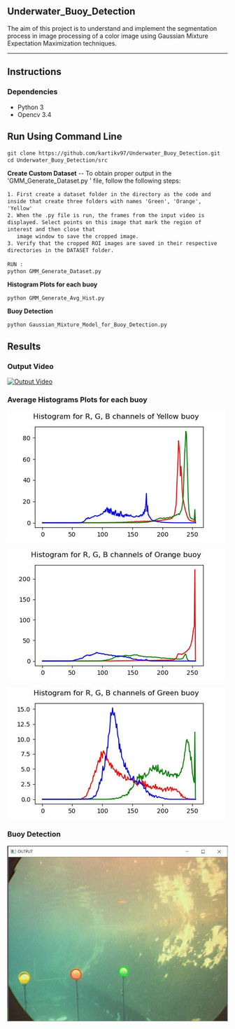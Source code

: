 ## Underwater_Buoy_Detection
The aim of this project is to understand and implement the segmentation process in image processing
of a color image using Gaussian Mixture Expectation Maximization techniques.

---
## Instructions
### Dependencies
- Python 3
- Opencv 3.4

## Run Using Command Line
```
git clone https://github.com/kartikv97/Underwater_Buoy_Detection.git
cd Underwater_Buoy_Detection/src
```
**Create Custom Dataset** -- To obtain proper output in the 'GMM_Generate_Dataset.py ' file, follow the following steps:

	1. First create a dataset folder in the directory as the code and inside that create three folders with names 'Green', 'Orange', 'Yellow'
	2. When the .py file is run, the frames from the input video is displayed. Select points on this image that mark the region of interest and then close that 
	   image window to save the cropped image.
	3. Verify that the cropped ROI images are saved in their respective directories in the DATASET folder.
    
    RUN :
    python GMM_Generate_Dataset.py



**Histogram Plots for each buoy**
```
python GMM_Generate_Avg_Hist.py
```

**Buoy Detection**
```
python Gaussian_Mixture_Model_for_Buoy_Detection.py
```

## Results

### Output Video
[![Output Video](https://img.shields.io/badge/Output%20Video-Click%20Here-blue)](https://drive.google.com/drive/folders/1A-jOclXAyxUIZvThQ-erImdqoCyHMtA6)


### Average Histograms Plots for each buoy
![yellow](output/yellow_hist.jpg)

![orange](output/orange_hist.jpg)

![green](output/green_hist.jpg)


### Buoy Detection
![buoy](output/buoy_detection.jpg)

